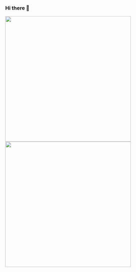 ### Hi there 👋

<!--
**amirotd/amirotd** is a ✨ _special_ ✨ repository because its `README.md` (this file) appears on your GitHub profile.

Here are some ideas to get you started:

- 🔭 I’m currently working on ...
- 🌱 I’m currently learning ...
- 👯 I’m looking to collaborate on ...
- 🤔 I’m looking for help with ...
- 💬 Ask me about ...
- 📫 How to reach me: ...
- 😄 Pronouns: ...
- ⚡ Fun fact: ...
-->

<img height=400px src="https://github-readme-stats.vercel.app/api?username=amirotd&show_icons=true&theme=gotham"/>
<img height=400px src="https://github-readme-stats.vercel.app/api/top-langs/?username=amirotd&layout=compact&theme=gotham"/>

